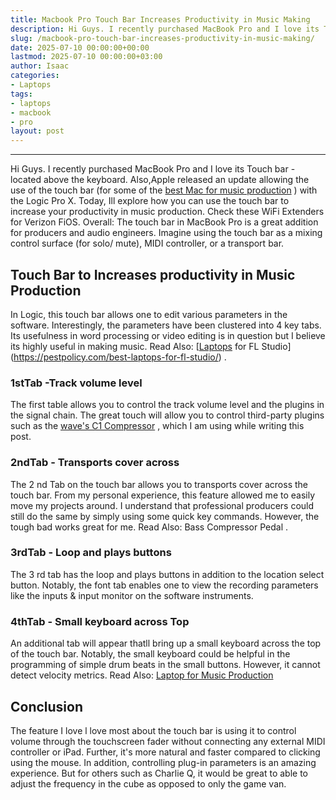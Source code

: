 ```yaml
---
title: Macbook Pro Touch Bar Increases Productivity in Music Making
description: Hi Guys. I recently purchased MacBook Pro and I love its Touch bar - located above the keyboard. Also,Apple released an update allowing the use of the touch...
slug: /macbook-pro-touch-bar-increases-productivity-in-music-making/
date: 2025-07-10 00:00:00+00:00
lastmod: 2025-07-10 00:00:00+03:00
author: Isaac
categories:
- Laptops
tags:
- laptops
- macbook
- pro
layout: post
---
```

****
Hi Guys. I recently purchased MacBook Pro and I love its Touch bar - located above the keyboard. Also,Apple released an update allowing the use of the touch bar (for some of the
[best Mac for music production](https://pestpolicy.com/best-mac-for-music-production/)
)
with the Logic Pro X.
Today, Ill explore how you can use the touch bar to increase your productivity in music production. Check these
WiFi Extenders for Verizon FiOS.
Overall: The touch bar in MacBook Pro is a great addition for producers and audio engineers. Imagine using the touch bar as a mixing control surface (for solo/ mute), MIDI controller, or a transport bar.
## Touch Bar to Increases productivity in Music Production
In Logic, this touch bar allows one to edit various parameters in the software. Interestingly, the parameters have been clustered into 4 key tabs.
Its usefulness in word processing or video editing is in question  but I believe its highly useful in making music. Read Also:
[[Laptops](https://pestpolicy.com/best-macbook-for-video-editing/) for FL Studio](https://pestpolicy.com/best-laptops-for-fl-studio/)
.
### 1stTab -Track volume level
The first table allows you to control the track volume level and the plugins in the signal chain. The great touch will allow you to control third-party plugins such as the
[wave's C1 Compressor](https://www.waves.com/plugins/c1-compressor)
, which I am using while writing this post.
### 2ndTab - Transports cover across
The 2
nd
Tab on the touch bar allows you to transports cover across the touch bar. From my personal experience, this feature allowed me to easily move my projects around.
I understand that professional producers could still do the same by simply using some quick key commands. However, the tough bad works great for me. Read Also:
Bass Compressor Pedal
.
### 3rdTab - Loop and plays buttons
The 3
rd
tab has the loop and plays buttons in addition to the location select button. Notably, the font tab enables one to view the recording parameters like the inputs & input monitor on the software instruments.
### 4thTab - Small keyboard across Top
An additional tab will appear thatll bring up a small keyboard across the top of the touch bar. Notably, the small keyboard could be helpful in the programming of simple drum beats in the small buttons. However, it cannot detect velocity metrics.
Read Also:
[Laptop for Music Production](https://pestpolicy.com/best-laptop-for-music-production/)
## Conclusion
The feature I love l love most about the touch bar is using it to control volume through the touchscreen fader without connecting any external MIDI controller or iPad. Further, it's more natural and faster compared to clicking using the mouse.
In addition, controlling plug-in parameters is an amazing experience. But for others such as Charlie Q, it would be great to able to adjust the frequency in the cube as opposed to only the game van.
